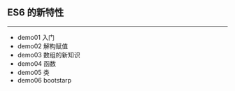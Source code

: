 ## ES6 的新特性
---
- demo01 入门
- demo02 解构赋值
- demo03 数组的新知识
- demo04 函数
- demo05 类
- demo06 bootstarp
